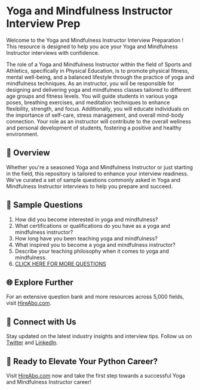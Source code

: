 # Yoga and Mindfulness Instructor Interview Prep

Welcome to the Yoga and Mindfulness Instructor Interview Preparation ! This resource is designed to help you ace your Yoga and Mindfulness Instructor interviews with confidence.

The role of a Yoga and Mindfulness Instructor within the field of Sports and Athletics, specifically in Physical Education, is to promote physical fitness, mental well-being, and a balanced lifestyle through the practice of yoga and mindfulness techniques. As an instructor, you will be responsible for designing and delivering yoga and mindfulness classes tailored to different age groups and fitness levels. You will guide students in various yoga poses, breathing exercises, and meditation techniques to enhance flexibility, strength, and focus. Additionally, you will educate individuals on the importance of self-care, stress management, and overall mind-body connection. Your role as an instructor will contribute to the overall wellness and personal development of students, fostering a positive and healthy environment.

## 🚀 Overview

Whether you're a seasoned Yoga and Mindfulness Instructor or just starting in the field, this repository is tailored to enhance your interview readiness. We've curated a set of sample questions commonly asked in Yoga and Mindfulness Instructor interviews to help you prepare and succeed.

## 📝 Sample Questions

1. How did you become interested in yoga and mindfulness?
2. What certifications or qualifications do you have as a yoga and mindfulness instructor?
3. How long have you been teaching yoga and mindfulness?
4. What inspired you to become a yoga and mindfulness instructor?
5. Describe your teaching philosophy when it comes to yoga and mindfulness.
6. [CLICK HERE FOR MORE QUESTIONS](https://hireabo.com/job/15_4_29/Yoga%20and%20Mindfulness%20Instructor)

## 🌐 Explore Further

For an extensive question bank and more resources across 5,000 fields, visit [HireAbo.com](https://www.hireabo.com).

## 📱 Connect with Us

Stay updated on the latest industry insights and interview tips. Follow us on [Twitter](https://twitter.com/hireabo) and [LinkedIn](https://www.linkedin.com/in/hire-abo-3609972a8/).

## 🚀 Ready to Elevate Your Python Career?

Visit [HireAbo.com](https://www.hireabo.com) now and take the first step towards a successful Yoga and Mindfulness Instructor career!